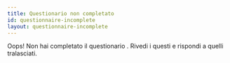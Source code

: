 ```yaml
---
title: Questionario non completato
id: questionnaire-incomplete
layout: questionnaire-incomplete
---
```

Oops! Non hai completato il questionario <span class="uppercase italic" x-text="$store.session.currentQuestionnaire"></span>. Rivedi i questi e rispondi a quelli tralasciati.
